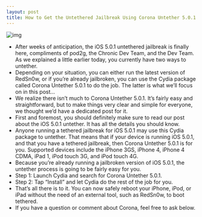 ```yaml
---
layout: post
title: How to Get the Untethered Jailbreak Using Corona Untether 5.0.1
---
```

![img](http://media.idownloadblog.com/wp-content/uploads/2011/12/ios-5.0.1-untether.jpg)
* After weeks of anticipation, the iOS 5.0.1 untethered jailbreak is finally here, compliments of pod2g, the Chronic Dev Team, and the Dev Team. As we explained a little earlier today, you currently have two ways to untether.
* Depending on your situation, you can either run the latest version of RedSn0w, or if you’re already jailbroken, you can use the Cydia package called Corona Untether 5.0.1 to do the job. The latter is what we’ll focus on in this post…
* We realize there isn’t much to Corona Untether 5.0.1. It’s fairly easy and straightforward, but to make things very clear and simple for everyone, we thought we’d have a dedicated post for it.
* First and foremost, you should definitely make sure to read our post about the iOS 5.0.1 untether. It has all the details you should know.
* Anyone running a tethered jailbreak for iOS 5.0.1 may use this Cydia package to untether. That means that if your device is running iOS 5.0.1, and that you have a tethered jailbreak, then Corona Untether 5.0.1 is for you. Supported devices include the iPhone 3GS, iPhone 4, iPhone 4 CDMA, iPad 1, iPod touch 3G, and iPod touch 4G.
* Because you’re already running a jailbroken version of iOS 5.0.1, the untether process is going to be fairly easy for you.
* Step 1: Launch Cydia and search for Corona Untether 5.0.1.
* Step 2: Tap “Install” and let Cydia do the rest of the job for you.
* That’s all there is to it. You can now safely reboot your iPhone, iPod, or iPad without the need of an external tool, such as RedSn0w, to boot tethered.
* If you have a question or comment about Corona, feel free to ask below.

